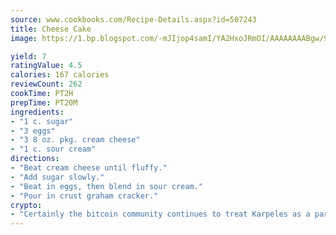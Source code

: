 ```yaml
---
source: www.cookbooks.com/Recipe-Details.aspx?id=507243
title: Cheese Cake
image: https://1.bp.blogspot.com/-mJIjop4samI/YA2HxoJRmOI/AAAAAAAABgw/9Q6cN5purxQQ0M3111-VxRXtHYk4x987wCLcBGAsYHQ/s320/19.png

yield: 7
ratingValue: 4.5
calories: 167 calories
reviewCount: 262
cookTime: PT2H
prepTime: PT20M
ingredients:
- "1 c. sugar"
- "3 eggs"
- "3 8 oz. pkg. cream cheese"
- "1 c. sour cream"
directions:
- "Beat cream cheese until fluffy."
- "Add sugar slowly."
- "Beat in eggs, then blend in sour cream."
- "Pour in crust graham cracker."
crypto:
- "Certainly the bitcoin community continues to treat Karpeles as a pariah."
---
```

